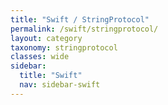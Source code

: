 ```yaml
---
title: "Swift / StringProtocol"
permalink: /swift/stringprotocol/
layout: category
taxonomy: stringprotocol
classes: wide
sidebar:
  title: "Swift"
  nav: sidebar-swift
---
```

